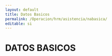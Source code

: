 ```yaml
---
layout: default
title: Datos Basicos
permalink: /Operacion/hrm/asistencia/nabasica/
editable: si
---
```


# DATOS BASICOS


